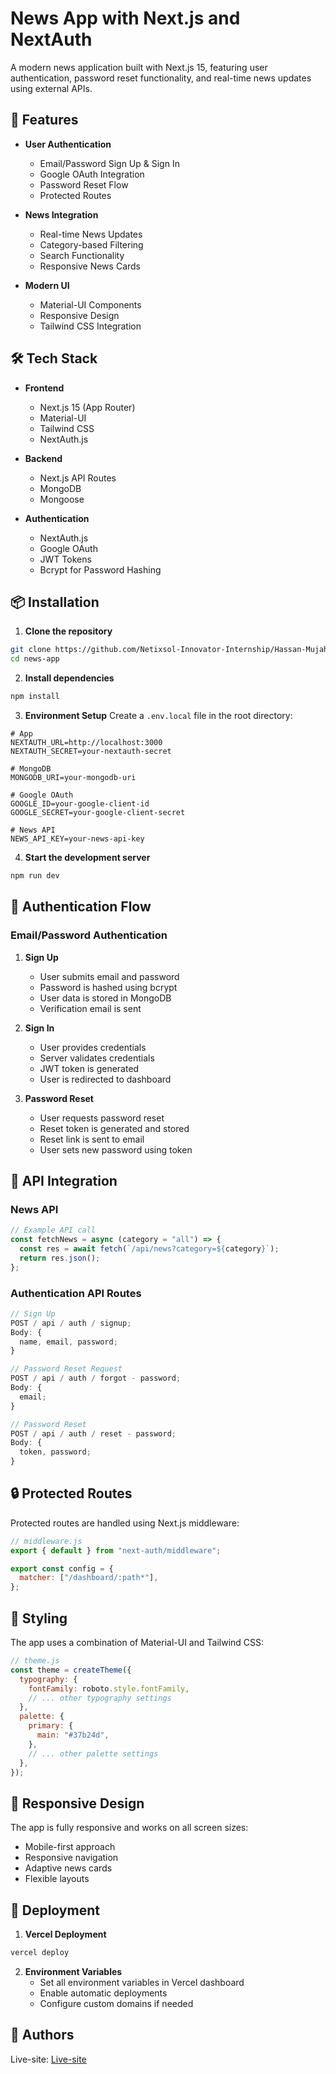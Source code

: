 # News App with Next.js and NextAuth

A modern news application built with Next.js 15, featuring user authentication, password reset functionality, and real-time news updates using external APIs.

## 🚀 Features

- **User Authentication**

  - Email/Password Sign Up & Sign In
  - Google OAuth Integration
  - Password Reset Flow
  - Protected Routes

- **News Integration**

  - Real-time News Updates
  - Category-based Filtering
  - Search Functionality
  - Responsive News Cards

- **Modern UI**
  - Material-UI Components
  - Responsive Design
  - Tailwind CSS Integration

## 🛠️ Tech Stack

- **Frontend**

  - Next.js 15 (App Router)
  - Material-UI
  - Tailwind CSS
  - NextAuth.js

- **Backend**

  - Next.js API Routes
  - MongoDB
  - Mongoose

- **Authentication**
  - NextAuth.js
  - Google OAuth
  - JWT Tokens
  - Bcrypt for Password Hashing

## 📦 Installation

1. **Clone the repository**

```bash
git clone https://github.com/Netixsol-Innovator-Internship/Hassan-Mujahid/tree/main/Full-Stack-NEXTJS-Hackathon/next-app
cd news-app
```

2. **Install dependencies**

```bash
npm install
```

3. **Environment Setup**
   Create a `.env.local` file in the root directory:

```env
# App
NEXTAUTH_URL=http://localhost:3000
NEXTAUTH_SECRET=your-nextauth-secret

# MongoDB
MONGODB_URI=your-mongodb-uri

# Google OAuth
GOOGLE_ID=your-google-client-id
GOOGLE_SECRET=your-google-client-secret

# News API
NEWS_API_KEY=your-news-api-key
```

4. **Start the development server**

```bash
npm run dev
```

## 🔐 Authentication Flow

### Email/Password Authentication

1. **Sign Up**

   - User submits email and password
   - Password is hashed using bcrypt
   - User data is stored in MongoDB
   - Verification email is sent

2. **Sign In**

   - User provides credentials
   - Server validates credentials
   - JWT token is generated
   - User is redirected to dashboard

3. **Password Reset**
   - User requests password reset
   - Reset token is generated and stored
   - Reset link is sent to email
   - User sets new password using token

## 🔄 API Integration

### News API

```javascript
// Example API call
const fetchNews = async (category = "all") => {
  const res = await fetch(`/api/news?category=${category}`);
  return res.json();
};
```

### Authentication API Routes

```javascript
// Sign Up
POST / api / auth / signup;
Body: {
  name, email, password;
}

// Password Reset Request
POST / api / auth / forgot - password;
Body: {
  email;
}

// Password Reset
POST / api / auth / reset - password;
Body: {
  token, password;
}
```

## 🔒 Protected Routes

Protected routes are handled using Next.js middleware:

```javascript
// middleware.js
export { default } from "next-auth/middleware";

export const config = {
  matcher: ["/dashboard/:path*"],
};
```

## 🎨 Styling

The app uses a combination of Material-UI and Tailwind CSS:

```javascript
// theme.js
const theme = createTheme({
  typography: {
    fontFamily: roboto.style.fontFamily,
    // ... other typography settings
  },
  palette: {
    primary: {
      main: "#37b24d",
    },
    // ... other palette settings
  },
});
```

## 📱 Responsive Design

The app is fully responsive and works on all screen sizes:

- Mobile-first approach
- Responsive navigation
- Adaptive news cards
- Flexible layouts

## 🚀 Deployment

1. **Vercel Deployment**

```bash
vercel deploy
```

2. **Environment Variables**
   - Set all environment variables in Vercel dashboard
   - Enable automatic deployments
   - Configure custom domains if needed

## 👥 Authors

Live-site: [Live-site](https://next-app-seven-sand.vercel.app/)
